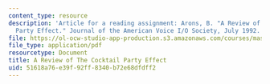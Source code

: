 ```yaml
---
content_type: resource
description: 'Article for a reading assignment: Arons, B. "A Review of the Cocktail
  Party Effect." Journal of the American Voice I/O Society, July 1992.'
file: https://ol-ocw-studio-app-production.s3.amazonaws.com/courses/mas-632-conversational-computer-systems-fall-2008/51618a76e39f92ff8340b72e68dfdff2_arons_cocktail.pdf
file_type: application/pdf
resourcetype: Document
title: A Review of The Cocktail Party Effect
uid: 51618a76-e39f-92ff-8340-b72e68dfdff2
---
```

